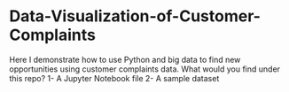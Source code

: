 # Data-Visualization-of-Customer-Complaints
Here I demonstrate how to use Python and big data to find new opportunities using customer complaints data. 
What would you find under this repo?
1- A Jupyter Notebook file
2- A sample dataset 
